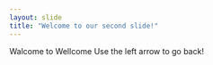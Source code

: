 ```yaml
---
layout: slide
title: "Welcome to our second slide!"
---
```

Walcome to Wellcome
Use the left arrow to go back!

